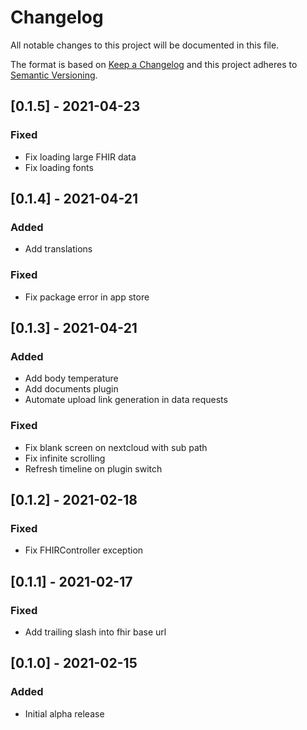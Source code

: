# Changelog
All notable changes to this project will be documented in this file.

The format is based on [Keep a Changelog](http://keepachangelog.com/en/1.0.0/)
and this project adheres to [Semantic Versioning](http://semver.org/spec/v2.0.0.html).

## [0.1.5] - 2021-04-23
### Fixed
- Fix loading large FHIR data
- Fix loading fonts

## [0.1.4] - 2021-04-21
### Added
- Add translations

### Fixed
- Fix package error in app store

## [0.1.3] - 2021-04-21
### Added
- Add body temperature
- Add documents plugin
- Automate upload link generation in data requests

### Fixed
- Fix blank screen on nextcloud with sub path
- Fix infinite scrolling
- Refresh timeline on plugin switch

## [0.1.2] - 2021-02-18
### Fixed
- Fix FHIRController exception

## [0.1.1] - 2021-02-17
### Fixed
- Add trailing slash into fhir base url

## [0.1.0] - 2021-02-15
### Added
- Initial alpha release
